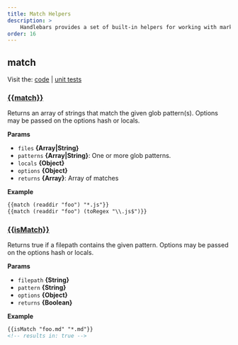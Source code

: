 ```yaml
---
title: Match Helpers
description: >
    Handlebars provides a set of built-in helpers for working with markdown. These helpers are used to format and manipulate markdown content, making it easier to display markdown in a readable format.
order: 16
---
```


## match

Visit the: [code](https://github.com/jaredwray/fumanchu/tree/main/helpers/lib/match.js) | [unit tests](https://github.com/jaredwray/fumanchu/tree/main/helpers/test/match.js)

### [{{match}}](https://github.com/jaredwray/fumanchu/tree/main/helpers/lib/match.js#L23)

Returns an array of strings that match the given glob pattern(s). Options may be passed on the options hash or locals.

**Params**

* `files` **{Array|String}**
* `patterns` **{Array|String}**: One or more glob patterns.
* `locals` **{Object}**
* `options` **{Object}**
* `returns` **{Array}**: Array of matches

**Example**

```html
{{match (readdir "foo") "*.js"}}
{{match (readdir "foo") (toRegex "\\.js$")}}
```

### [{{isMatch}}](https://github.com/jaredwray/fumanchu/tree/main/helpers/lib/match.js#L47)

Returns true if a filepath contains the given pattern. Options may be passed on the options hash or locals.

**Params**

* `filepath` **{String}**
* `pattern` **{String}**
* `options` **{Object}**
* `returns` **{Boolean}**

**Example**

```html
{{isMatch "foo.md" "*.md"}}
<!-- results in: true -->
```
